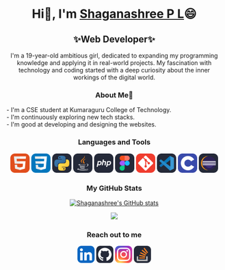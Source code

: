 <div align="center">

# Hi👋, I'm [Shaganashree P L](https://github.com/Shaganashree97)😄
  
## ✨Web Developer✨

I'm a 19-year-old ambitious girl, dedicated to expanding my programming knowledge and applying it in real-world projects. My fascination with technology and coding started with a deep curiosity about the inner workings of the digital world.

### About Me🌱
<div align="left">
- I'm a CSE student at Kumaraguru College of Technology. <br>
- I'm continuously exploring new tech stacks. <br>
- I'm good at developing and designing the websites. <br>
</div>

### Languages and Tools
 
 <img src="https://github.com/tandpfun/skill-icons/blob/main/icons/HTML.svg" width="45"/>
 <img src="https://github.com/tandpfun/skill-icons/blob/main/icons/CSS.svg" width="45"/>
 
 <img src="https://github.com/tandpfun/skill-icons/blob/main/icons/Python-Dark.svg" width="45"/>
 <img src="https://github.com/tandpfun/skill-icons/blob/main/icons/Java-Dark.svg" width="45"/>
 <img src="https://github.com/tandpfun/skill-icons/blob/main/icons/PHP-Dark.svg" width="45"/>
 <img src="https://github.com/tandpfun/skill-icons/blob/main/icons/Figma-Dark.svg" width="45"/>
 
 <img src="https://github.com/tandpfun/skill-icons/blob/main/icons/Git.svg" width="45"/>
 <img src="https://github.com/tandpfun/skill-icons/blob/main/icons/VSCode-Dark.svg" width="45"/>
 <img src="https://github.com/tandpfun/skill-icons/blob/main/icons/C.svg" width="45"/>
 <img src="https://github.com/tandpfun/skill-icons/blob/main/icons/Eclipse-Dark.svg" width="45"/>

<div>

### My GitHub Stats

<a href="http://www.github.com/Shaganashree97" style="font-align:center"><img src="https://github-readme-stats.vercel.app/api?username=Shaganashree97&show_icons=true&hide=&count_private=true&title_color=bf11aa&text_color=9e9ede&icon_color=bf11aa&bg_color=32012C&hide_border=true&show_icons=true" alt="Shaganashree's GitHub stats" /></a>

<a href="http://www.github.com/Shaganashree97"><img src="https://github-readme-streak-stats.herokuapp.com/?user=Shaganashree97&stroke=ddde99&background=32012C&ring=bf11aa&fire=bf11aa&currStreakNum=5757cf&currStreakLabel=b599de&sideNums=5757cf&sideLabels=b599de&dates=b0de99&hide_border=true" /></a>

</div>

### Reach out to me
<a href="https://www.linkedin.com/in/shaganashree-pl/" target="_blank" rel="noreferrer"><img src="https://github.com/tandpfun/skill-icons/blob/main/icons/LinkedIn.svg" width="40" height="40" /></a>
<a href="https://github.com/Shaganashree97/" target="_blank" rel="noreferrer"><img src="https://github.com/tandpfun/skill-icons/blob/main/icons/Github-Dark.svg" width="40" height="40" /></a>
<a href="https://www.instagram.com/_.sha._shree_97_pl_/" target="_blank" rel="noreferrer"><img src="https://github.com/tandpfun/skill-icons/blob/main/icons/Instagram.svg" width="40" height="40" /></a>
<a href="https://stackoverflow.com/users/22988628/shaganashree-p-l" target="_blank" rel="noreferrer"><img src="https://github.com/tandpfun/skill-icons/blob/main/icons/StackOverflow-Dark.svg" width="40" height="40" /></a>
</div>

<!--
**Shaganashree97/Shaganashree97** is a ✨ _special_ ✨ repository because its `README.md` (this file) appears on your GitHub profile.

Here are some ideas to get you started:

- 🔭 I’m currently working on ...
- 🌱 I’m currently learning ...
- 👯 I’m looking to collaborate on ...
- 🤔 I’m looking for help with ...
- 💬 Ask me about ...
- 📫 How to reach me: ...
- 😄 Pronouns: ...
- ⚡ Fun fact: ...
-->
